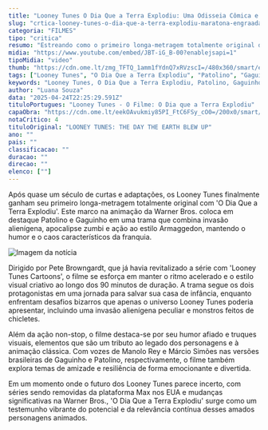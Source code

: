 ```yaml
---
title: "Looney Tunes O Dia Que a Terra Explodiu: Uma Odisseia Cômica e Caótica em Animação"
slug: "crtica-looney-tunes-o-dia-que-a-terra-explodiu-maratona-engraada-criativa-e-catica"
categoria: "FILMES"
tipo: "critica"
resumo: "Estreando como o primeiro longa-metragem totalmente original dos Looney Tunes, 'O Dia Que a Terra Explodiu' traz uma aventura hilária e frenética que honra o legado desses icônicos personagens."
midia: "https://www.youtube.com/embed/JBT-iG_B-00?enablejsapi=1"
tipoMidia: "video"
thumb: "https://cdn.ome.lt/zmg_TFTQ_1amm1fYdnQ7xRVzscI=/480x360/smart/extras/conteudos/looney-tune-critica.jpg"
tags: ["Looney Tunes", "O Dia Que a Terra Explodiu", "Patolino", "Gaguinho", "Pete Browngardt", "Warner Bros", "animação", "filme de animação"]
keywords: "Looney Tunes, O Dia Que a Terra Explodiu, Patolino, Gaguinho, Pete Browngardt, Warner Bros, animação, filme de animação"
author: "Luana Souza"
data: "2025-04-24T22:25:29.591Z"
tituloPortugues: "Looney Tunes - O Filme: O Dia que a Terra Explodiu"
capaObra: "https://cdn.ome.lt/eekOAvukmiy85PI_FtC6FSy_cO0=/200x0/smart/extras/capas/s2lB1kaYCdGSnZX5meQCiOR6HfX.jpg"
notaCritico: 4
tituloOriginal: "LOONEY TUNES: THE DAY THE EARTH BLEW UP"
ano: ""
pais: ""
classificacao: ""
duracao: ""
direcao: ""
elenco: [""]
---
```


Após quase um século de curtas e adaptações, os Looney Tunes finalmente ganham seu primeiro longa-metragem totalmente original com 'O Dia Que a Terra Explodiu'. Este marco na animação da Warner Bros. coloca em destaque Patolino e Gaguinho em uma trama que combina invasão alienígena, apocalipse zumbi e ação ao estilo Armaggedon, mantendo o humor e o caos característicos da franquia.

![Imagem da notícia](https://cdn.ome.lt/qVCkOhXZHx-Pf49YFpLc-NDOEds=/fit-in/837x500/smart/uploads/conteudo/fotos/looney-tunes-1.jpg)

Dirigido por Pete Browngardt, que já havia revitalizado a série com 'Looney Tunes Cartoons', o filme se esforça em manter o ritmo acelerado e o estilo visual criativo ao longo dos 90 minutos de duração. A trama segue os dois protagonistas em uma jornada para salvar sua casa de infância, enquanto enfrentam desafios bizarros que apenas o universo Looney Tunes poderia apresentar, incluindo uma invasão alienígena peculiar e monstros feitos de chicletes.

Além da ação non-stop, o filme destaca-se por seu humor afiado e truques visuais, elementos que são um tributo ao legado dos personagens e à animação clássica. Com vozes de Manolo Rey e Márcio Simões nas versões brasileiras de Gaguinho e Patolino, respectivamente, o filme também explora temas de amizade e resiliência de forma emocionante e divertida.

Em um momento onde o futuro dos Looney Tunes parece incerto, com séries sendo removidas da plataforma Max nos EUA e mudanças significativas na Warner Bros., 'O Dia Que a Terra Explodiu' surge como um testemunho vibrante do potencial e da relevância contínua desses amados personagens animados.